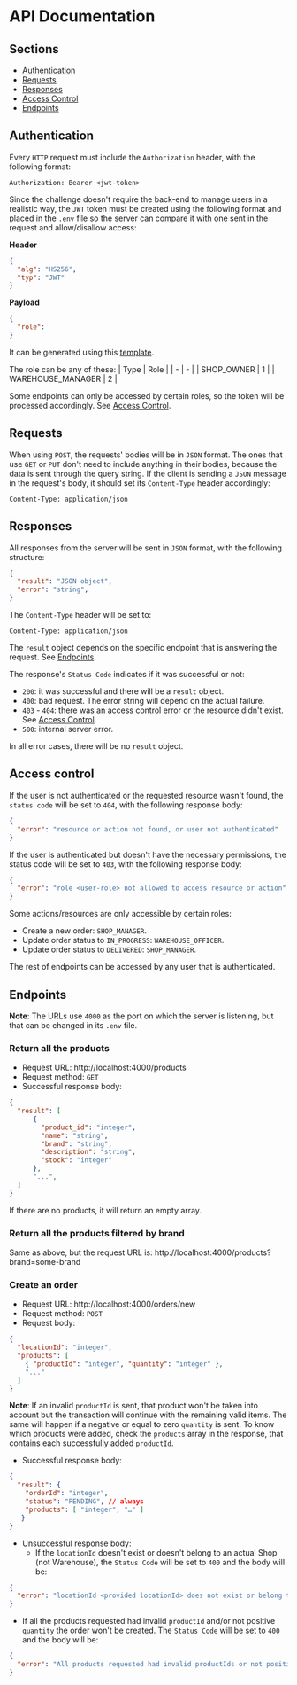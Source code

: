 # API Documentation

## Sections
 - [Authentication](#authentication)
 - [Requests](#requests)
 - [Responses](#responses)
 - [Access Control](#access-control)
 - [Endpoints](#endpoints) 

## Authentication

Every `HTTP` request must include the `Authorization` header, with the following format:
```http
Authorization: Bearer <jwt-token>
```
Since the challenge doesn't require the back-end to manage users in a realistic way, the `JWT` token must be created using the following format and placed in the `.env` file so the server can compare it with one sent in the request and allow/disallow access:

**Header**
```json
{
  "alg": "HS256",
  "typ": "JWT"
}
```
**Payload**
```json
{
  "role": 
}
```
It can be generated using this [template](https://jwt.io/#debugger-io?token=eyJhbGciOiJIUzI1NiIsInR5cCI6IkpXVCJ9.eyJyb2xlIjoxfQ.ISYwgEAiGvrAIqX-f3wqIvhcsQAtyAD27b__t3keoms).

The role can be any of these:
| Type | Role |
| - | - |
| SHOP_OWNER  | 1  |
| WAREHOUSE_MANAGER  | 2  |

Some endpoints can only be accessed by certain roles, so the token will be processed accordingly. See [Access Control](#access-control).

## Requests

When using `POST`, the requests' bodies will be in `JSON` format. The ones that use `GET` or `PUT` don't need to include anything in their bodies, because the data is sent through the query string. If the client is sending a `JSON` message in the request's body, it should set its `Content-Type` header accordingly:
```http
Content-Type: application/json
```
## Responses

All responses from the server will be sent in `JSON` format, with the following structure:
```json
{ 
  "result": "JSON object",
  "error": "string", 
}
```
The `Content-Type` header will be set to: 
```http
Content-Type: application/json
```
The `result` object depends on the specific endpoint that is answering the request. See [Endpoints](#endpoints).

The response's `Status Code` indicates if it was successful or not:
 - `200`: it was successful and there will be a `result` object.
 - `400`: bad request. The error string will depend on the actual failure.
 - `403` - `404`: there was an access control error or the resource didn't exist. See [Access Control](#access-control).
 - `500`: internal server error.

In all error cases, there will be no `result` object.

## Access control

If the user is not authenticated or the requested resource wasn't found, the `status code` will be set to `404`, with the following response body:
```json
{
  "error": "resource or action not found, or user not authenticated"
}
```
If the user is authenticated but doesn't have the necessary permissions, the status code will be set to `403`, with the following response body: 
```json
{
  "error": "role <user-role> not allowed to access resource or action"
}
```
Some actions/resources are only accessible by certain roles:
 - Create a new order: `SHOP_MANAGER`.
 - Update order status to `IN_PROGRESS`: `WAREHOUSE_OFFICER`.
 - Update order status to `DELIVERED`: `SHOP_MANAGER`.

The rest of endpoints can be accessed by any user that is authenticated.

## Endpoints

**Note**: The URLs use `4000` as the port on which the server is listening, but that can be changed in its `.env` file.

### Return all the products 
 - Request URL: http://localhost:4000/products
 - Request method: `GET`
 - Successful response body: 
```json
{
  "result": [
      {
        "product_id": "integer",
        "name": "string",
        "brand": "string",
        "description": "string",
        "stock": "integer"
      },
      "...",
  ]
}
```
If there are no products, it will return an empty array.

### Return all the products filtered by brand

Same as above, but the request URL is: http://localhost:4000/products?brand=some-brand

### Create an order
 - Request URL: http://localhost:4000/orders/new
 - Request method: `POST`
 - Request body: 
```json
{
  "locationId": "integer",
  "products": [
    { "productId": "integer", "quantity": "integer" },
    "..."
  ]
}
```
**Note**: If an invalid `productId` is sent, that product won't be taken into account but the transaction will continue with the remaining valid items. The same will happen if a negative or equal to zero `quantity` is sent. To know which products were added, check the `products` array in the response, that contains each successfully added `productId`.

 - Successful response body: 
```json
{
  "result": {
    "orderId": "integer",
    "status": "PENDING", // always
    "products": [ "integer", "…" ]
   }
}
```
 - Unsuccessful response body: 
   - If the `locationId` doesn't exist or doesn't belong to an actual Shop (not Warehouse), the `Status Code` will be set to `400` and the body will be:
```json
{
  "error": "locationId <provided locationId> does not exist or belong to a shop"
}
```
  - If all the products requested had invalid `productId` and/or not positive `quantity` the order won't be created. The `Status Code` will be set to `400` and the body will be:
```json
{
  "error": "All products requested had invalid productIds or not positive quantities. Order not created"
}
```

